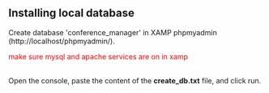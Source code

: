 ## Installing local database
  Create database 'conference_manager' in XAMP phpmyadmin (http://localhost/phpmyadmin/). <p style="color:red">make sure mysql and apache services are on in xamp</p>  <br>
  Open the console, paste the content of the **create_db.txt** file, and click run.
